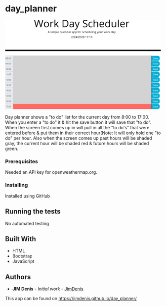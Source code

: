 # day_planner

![Alt text](day_planner.png)

Day planner shows a "to do" list for the current day from 8:00 to 17:00. When you enter a "to do" it & hit the save button it will save that "to do". When the screen first comes up in will pull in all the "to do's" that were entered before & put them in their correct hour(Note: It will only hold one "to do" per hour. Also when the screen comes up past hours will be shaded gray, the current hour will be shaded red & future hours will be shaded green.

### Prerequisites

Needed an API key for openweathermap.org.

### Installing

Installed using GitHub

## Running the tests

No automated testing

## Built With

-   HTML
-   Bootstrap
-   JavaScript

## Authors

-   **JIM Denis** - _Initial work_ - [JimDenis](https://github.com/JimDenis)

This app can be found on https://jimdenis.github.io/day_planner/
